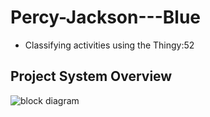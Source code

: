 # Percy-Jackson---Blue
- Classifying activities using the Thingy:52

## Project System Overview
![block diagram](https://github.com/bz36912/Percy-Jackson---Blue/assets/158750822/0eccb6f9-8c87-4ac2-ac95-5e09a9bf8f8c)

